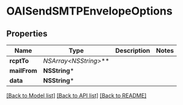 # OAISendSMTPEnvelopeOptions

## Properties
Name | Type | Description | Notes
------------ | ------------- | ------------- | -------------
**rcptTo** | **NSArray&lt;NSString*&gt;*** |  | 
**mailFrom** | **NSString*** |  | 
**data** | **NSString*** |  | 

[[Back to Model list]](../README#documentation-for-models) [[Back to API list]](../README#documentation-for-api-endpoints) [[Back to README]](../README)


